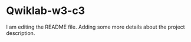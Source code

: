 # Qwiklab-w3-c3

I am editing the README file. Adding some more details about the project description.
